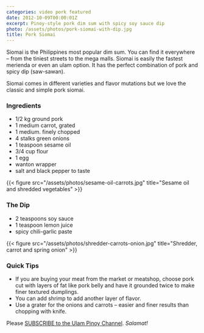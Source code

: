 ```yaml
---
categories: video pork featured
date: 2012-10-09T00:00:01Z
excerpt: Pinoy-style pork dim sum with spicy soy sauce dip
photo: /assets/photos/pork-siomai-with-dip.jpg
title: Pork Siomai
---
```


Siomai is the Philippines most popular dim sum. You can find it everywhere – from the tiniest streets to the mega malls. Siomai is easily the fastest merienda or even an ulam option. It has the perfect combination of pork and spicy dip (saw-sawan).

Siomai comes in different varieties and flavor mutations but we love the classic and simple pork siomai.

### Ingredients
* 1/2 kg ground pork 
* 1 medium carrot, grated
* 1 medium. finely chopped 
* 4 stalks green onions
* 1 teaspoon sesame oil
* 3/4 cup flour
* 1 egg
* wanton wrapper
* salt and black pepper to taste

{{< figure src="/assets/photos/sesame-oil-carrots.jpg" title="Sesame oil and shredded vegetables" >}}

### The Dip
* 2 teaspoons soy sauce
* 1 teaspoon lemon juice 
* spicy chili-garlic paste

{{< figure src="/assets/photos/shredder-carrots-onion.jpg" title="Shredder, carrot and spring onion" >}}

### Quick Tips
* If you are buying your meat from the market or meatshop, choose pork cut with layers of fat like pork belly and have it grounded twice to make finer textured dumplings.
* You can add shrimp to add another layer of flavor.
* Use a grater for the onions and carrots – easier and finer results than chopping with knife.

Please [SUBSCRIBE to the Ulam Pinoy Channel](http://www.youtube.com/user/ulampinoy). *Salamat!*
